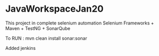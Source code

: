 # JavaWorkspaceJan20
This project in complete selenium automation
Selenium Frameworks + Maven + TestNG + SonarQube 

To RUN
: mvn clean install sonar:sonar

Added jenkins

